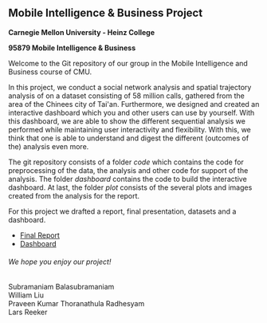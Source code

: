 ## Mobile Intelligence & Business Project
**Carnegie Mellon University - Heinz College**

**95879 Mobile Intelligence & Business**

Welcome to the Git repository of our group in the Mobile Intelligence and Business course of CMU. 

In this project, we conduct a social network analysis and spatial trajectory analysis of on a dataset consisting of 58 million calls, gathered from the area of the Chinees city of Tai'an. Furthermore, we designed and created an interactive dashboard which you and other users can use by yourself. With this dashboard, we are able to show the different sequential analysis we performed while maintaining user interactivity and flexibility. With this, we think that one is able to understand and digest the different (outcomes of the) analysis even more.

The git repository consists of a folder *code* which contains the code for preprocessing of the data, the analysis and other code for support of the analysis. The folder *dashboard* contains the code to build the interactive dashboard. At last, the folder *plot* consists of the several plots and images created from the analysis for the report.

For this project we drafted a report, final presentation, datasets and a dashboard.
- [Final Report](www.github.com)
- [Dashboard](https://larsreeker.shinyapps.io/MIB_Dashboard)

###### We hope you enjoy our project!
Subramaniam Balasubramaniam  
William Liu  
Praveen Kumar Thoranathula Radhesyam  
Lars Reeker



